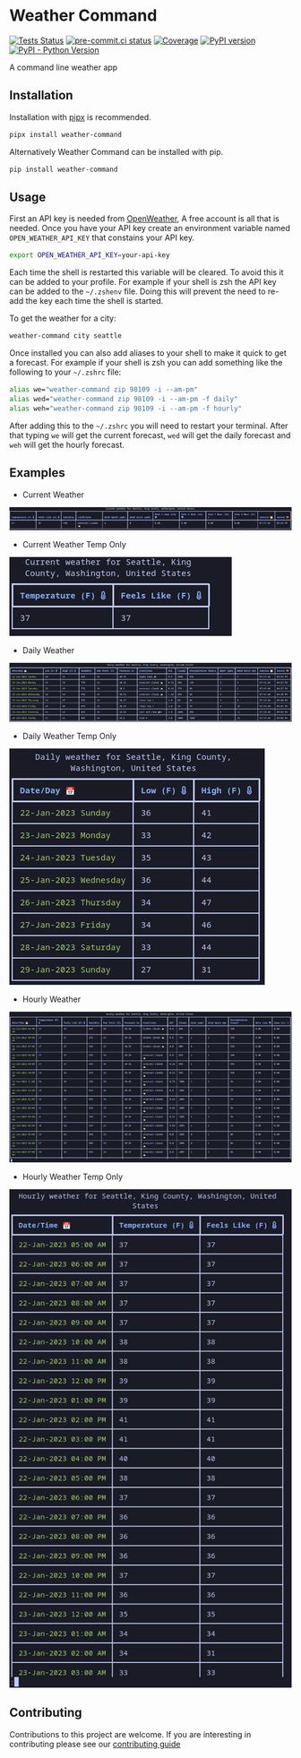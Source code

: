 # Weather Command

[![Tests Status](https://github.com/sanders41/weather-command/workflows/Testing/badge.svg?branch=main&event=push)](https://github.com/sanders41/weather-command/actions?query=workflow%3ATesting+branch%3Amain+event%3Apush)
[![pre-commit.ci status](https://results.pre-commit.ci/badge/github/sanders41/weather-command/main.svg)](https://results.pre-commit.ci/latest/github/sanders41/weather-command/main)
[![Coverage](https://codecov.io/github/sanders41/weather-command/coverage.svg?branch=main)](https://codecov.io/gh/sanders41/weather-command)
[![PyPI version](https://badge.fury.io/py/weather-command.svg)](https://badge.fury.io/py/weather-command)
[![PyPI - Python Version](https://img.shields.io/pypi/pyversions/weather-command?color=5cc141)](https://github.com/sanders41/weather-command)

A command line weather app

## Installation

Installation with [pipx](https://github.com/pypa/pipx) is recommended.

```sh
pipx install weather-command
```

Alternatively Weather Command can be installed with pip.

```sh
pip install weather-command
```

## Usage

First an API key is needed from [OpenWeather](https://openweathermap.org/), A free account is all that
is needed. Once you have your API key create an environment variable named `OPEN_WEATHER_API_KEY` that
constains your API key.

```sh
export OPEN_WEATHER_API_KEY=your-api-key
```

Each time the shell is restarted this variable will be cleared. To avoid this it can be added to your
profile. For example if your shell is zsh the API key can be added to the `~/.zshenv` file. Doing this
will prevent the need to re-add the key each time the shell is started.

To get the weather for a city:

```sh
weather-command city seattle
```

Once installed you can also add aliases to your shell to make it quick to get a forecast. For example
if your shell is zsh you can add something like the following to your `~/.zshrc` file:

```sh
alias we="weather-command zip 98109 -i --am-pm"
alias wed="weather-command zip 98109 -i --am-pm -f daily"
alias weh="weather-command zip 98109 -i --am-pm -f hourly"
```

After adding this to the `~/.zshrc` you will need to restart your terminal. After that typing `we`
will get the current forecast, `wed` will get the daily forecast and `weh` will get the hourly forecast.

## Examples

- Current Weather

![Current weather](./assets/current.png)

- Current Weather Temp Only

![Current weather temp only](./assets/current_temp_only.png)

- Daily Weather

![Daily weather](./assets/daily.png)

- Daily Weather Temp Only

![Daily weather temp only](./assets/daily_temp_only.png)

- Hourly Weather

![Hourly weather](./assets/hourly.png)

- Hourly Weather Temp Only

![Hourl weather temp only](./assets/hourly_temp_only.png)

## Contributing

Contributions to this project are welcome. If you are interesting in contributing please see our [contributing guide](CONTRIBUTING.md)
